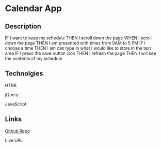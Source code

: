 # Calendar App 

## Description 

IF I want to keep my schedule 
THEN I scroll down the page
WHEN I scroll down the page 
THEN I am presented with times from 9AM to 5 PM
IF I choose a time 
THEN I am can type in what I would like to store in the text area
IF I press the save button icon 
THEN I refresh the page 
THEN I will see the contents of my schedule

## Technolgies 
HTML 

jQuery

JavaScript


## Links
[Github Repo]()

Live URL 

##

